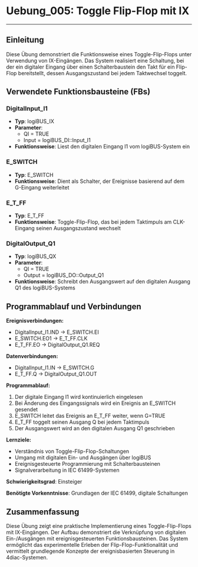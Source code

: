 # Uebung_005: Toggle Flip-Flop mit IX

* * * * * * * * * *

## Einleitung
Diese Übung demonstriert die Funktionsweise eines Toggle-Flip-Flops unter Verwendung von IX-Eingängen. Das System realisiert eine Schaltung, bei der ein digitaler Eingang über einen Schalterbaustein den Takt für ein Flip-Flop bereitstellt, dessen Ausgangszustand bei jedem Taktwechsel toggelt.

## Verwendete Funktionsbausteine (FBs)

### DigitalInput_I1
- **Typ**: logiBUS_IX
- **Parameter**:
  - QI = TRUE
  - Input = logiBUS_DI::Input_I1
- **Funktionsweise**: Liest den digitalen Eingang I1 vom logiBUS-System ein

### E_SWITCH
- **Typ**: E_SWITCH
- **Funktionsweise**: Dient als Schalter, der Ereignisse basierend auf dem G-Eingang weiterleitet

### E_T_FF
- **Typ**: E_T_FF
- **Funktionsweise**: Toggle-Flip-Flop, das bei jedem Taktimpuls am CLK-Eingang seinen Ausgangszustand wechselt

### DigitalOutput_Q1
- **Typ**: logiBUS_QX
- **Parameter**:
  - QI = TRUE
  - Output = logiBUS_DO::Output_Q1
- **Funktionsweise**: Schreibt den Ausgangswert auf den digitalen Ausgang Q1 des logiBUS-Systems

## Programmablauf und Verbindungen

**Ereignisverbindungen:**
- DigitalInput_I1.IND → E_SWITCH.EI
- E_SWITCH.EO1 → E_T_FF.CLK
- E_T_FF.EO → DigitalOutput_Q1.REQ

**Datenverbindungen:**
- DigitalInput_I1.IN → E_SWITCH.G
- E_T_FF.Q → DigitalOutput_Q1.OUT

**Programmablauf:**
1. Der digitale Eingang I1 wird kontinuierlich eingelesen
2. Bei Änderung des Eingangssignals wird ein Ereignis an E_SWITCH gesendet
3. E_SWITCH leitet das Ereignis an E_T_FF weiter, wenn G=TRUE
4. E_T_FF toggelt seinen Ausgang Q bei jedem Taktimpuls
5. Der Ausgangswert wird an den digitalen Ausgang Q1 geschrieben

**Lernziele:**
- Verständnis von Toggle-Flip-Flop-Schaltungen
- Umgang mit digitalen Ein- und Ausgängen über logiBUS
- Ereignisgesteuerte Programmierung mit Schalterbausteinen
- Signalverarbeitung in IEC 61499-Systemen

**Schwierigkeitsgrad**: Einsteiger

**Benötigte Vorkenntnisse**: Grundlagen der IEC 61499, digitale Schaltungen

## Zusammenfassung
Diese Übung zeigt eine praktische Implementierung eines Toggle-Flip-Flops mit IX-Eingängen. Der Aufbau demonstriert die Verknüpfung von digitalen Ein-/Ausgängen mit ereignisgesteuerten Funktionsbausteinen. Das System ermöglicht das experimentelle Erleben der Flip-Flop-Funktionalität und vermittelt grundlegende Konzepte der ereignisbasierten Steuerung in 4diac-Systemen.